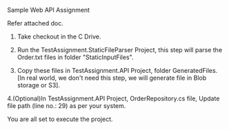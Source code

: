 Sample Web API Assignment

Refer attached doc. 

1. Take checkout in the C Drive. 

2. Run the TestAssignment.StaticFileParser Project, this step will parse the Order.txt files in folder "StaticInputFiles".

3. Copy these files in TestAssignment.API Project, folder GeneratedFiles. [In real world, we don't need this step, we will generate file in Blob storage or S3].

4.(Optional)In TestAssignment.API Project, OrderRepository.cs file, Update file path (line no.: 29) as per your system.

You are all set to execute the project.
